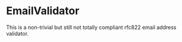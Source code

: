 EmailValidator
==============

This is a non-trivial but still not totally compliant rfc822 email address validator.  
